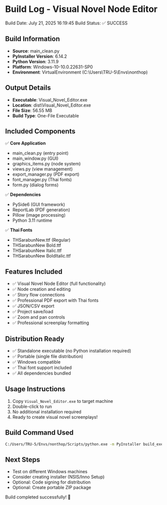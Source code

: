 # Build Log - Visual Novel Node Editor
Build Date: July 21, 2025 16:19:45
Build Status: ✅ SUCCESS

## Build Information
- **Source**: main_clean.py
- **PyInstaller Version**: 6.14.2
- **Python Version**: 3.11.9
- **Platform**: Windows-10-10.0.22631-SP0
- **Environment**: VirtualEnvironment (C:\Users\TRU-5\Envs\nonthop)

## Output Details
- **Executable**: Visual_Novel_Editor.exe
- **Location**: dist\Visual_Novel_Editor.exe
- **File Size**: 56.55 MB
- **Build Type**: One-File Executable

## Included Components
✅ **Core Application**
- main_clean.py (entry point)
- main_window.py (GUI)
- graphics_items.py (node system)
- views.py (view management)
- export_manager.py (PDF export)
- font_manager.py (Thai fonts)
- form.py (dialog forms)

✅ **Dependencies**
- PySide6 (GUI framework)
- ReportLab (PDF generation)
- Pillow (image processing)
- Python 3.11 runtime

✅ **Thai Fonts**
- THSarabunNew.ttf (Regular)
- THSarabunNew Bold.ttf
- THSarabunNew Italic.ttf
- THSarabunNew BoldItalic.ttf

## Features Included
- ✅ Visual Novel Node Editor (full functionality)
- ✅ Node creation and editing
- ✅ Story flow connections
- ✅ Professional PDF export with Thai fonts
- ✅ JSON/CSV export
- ✅ Project save/load
- ✅ Zoom and pan controls
- ✅ Professional screenplay formatting

## Distribution Ready
- ✅ Standalone executable (no Python installation required)
- ✅ Portable (single file distribution)
- ✅ Windows compatible
- ✅ Thai font support included
- ✅ All dependencies bundled

## Usage Instructions
1. Copy `Visual_Novel_Editor.exe` to target machine
2. Double-click to run
3. No additional installation required
4. Ready to create visual novel screenplays!

## Build Command Used
```bash
C:/Users/TRU-5/Envs/nonthop/Scripts/python.exe -m PyInstaller build_exe.spec --log-level=INFO
```

## Next Steps
- Test on different Windows machines
- Consider creating installer (NSIS/Inno Setup)
- Optional: Code signing for distribution
- Optional: Create portable ZIP package

Build completed successfully! 🎉
